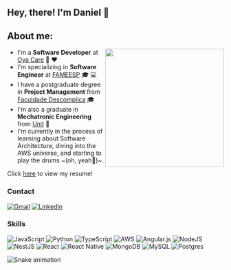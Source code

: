 ## Hey, there! I'm Daniel :wave:
## About me:

<img align="right" width="276" src="https://media.tenor.com/eFWg68USeZgAAAAd/computer-hacker-fallout.gif" />

- I'm a **Software Developer** at [Oya Care](https://www.oya.care/) 🐚 ❤️
- I'm specializing in **Software Engineer** at [FAMEESP](https://faculdademetropolitana.edu.br/) 🎓 💻
- I have a postgraduate degree in **Project Management** from [Faculdade Descomplica](https://descomplica.com.br/) :mortar_board:
- I'm also a graduate in **Mechatronic Engineering** from [Unit](https://www.unit.br/) :robot:
- I'm currently in the process of learning about Software Architecture, diving into the AWS universe, and starting to play the drums ~(oh, yeah🥁)~.

Click [here](https://www.canva.com/design/DAEm51SJxHQ/mApgAoxT5nJFLt7Z7EfjRA/view?utm_content=DAEm51SJxHQ&utm_campaign=designshare&utm_medium=link&utm_source=sharebutton) to view my resume!


### Contact
 
 [![Gmail](https://img.shields.io/badge/Gmail-D14836?style=for-the-badge&logo=gmail&logoColor=white)](https://mail.google.com/mail/?view=cm&fs=1&to=danielbped@gmail.com)
 [![Linkedin](https://img.shields.io/badge/LinkedIn-0077B5?style=for-the-badge&logo=linkedin&logoColor=white)](https://www.linkedin.com/in/danielbped/)

 ### Skills
 ![JavaScript](https://img.shields.io/badge/javascript-%23323330.svg?style=for-the-badge&logo=javascript&logoColor=%23F7DF1E) ![Python](https://img.shields.io/badge/python-3670A0?style=for-the-badge&logo=python&logoColor=ffdd54) ![TypeScript](https://img.shields.io/badge/typescript-%23007ACC.svg?style=for-the-badge&logo=typescript&logoColor=white) ![AWS](https://img.shields.io/badge/AWS-%23FF9900.svg?style=for-the-badge&logo=amazon-aws&logoColor=white) ![Angular.js](https://img.shields.io/badge/angular.js-%23E23237.svg?style=for-the-badge&logo=angularjs&logoColor=white) ![NodeJS](https://img.shields.io/badge/node.js-6DA55F?style=for-the-badge&logo=node.js&logoColor=white) ![NestJS](https://img.shields.io/badge/nestjs-%23E0234E.svg?style=for-the-badge&logo=nestjs&logoColor=white) ![React](https://img.shields.io/badge/react-%2320232a.svg?style=for-the-badge&logo=react&logoColor=%2361DAFB) ![React Native](https://img.shields.io/badge/react_native-%2320232a.svg?style=for-the-badge&logo=react&logoColor=%2361DAFB) ![MongoDB](https://img.shields.io/badge/MongoDB-%234ea94b.svg?style=for-the-badge&logo=mongodb&logoColor=white) ![MySQL](https://img.shields.io/badge/mysql-%2300f.svg?style=for-the-badge&logo=mysql&logoColor=white) ![Postgres](https://img.shields.io/badge/postgres-%23316192.svg?style=for-the-badge&logo=postgresql&logoColor=white)
 </div>
 
 <p align="center"> 

  ![Snake animation](https://github.com/danielbped/danielbped/blob/output/github-contribution-grid-snake.svg)
 </p>

